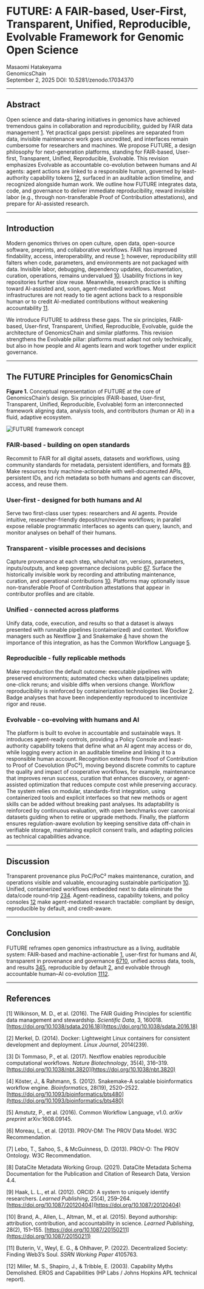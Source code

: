 # FUTURE: A FAIR-based, User-First, Transparent, Unified, Reproducible, Evolvable Framework for Genomic Open Science

Masaomi Hatakeyama  
GenomicsChain  
September 2, 2025
DOI: 10.5281/zenodo.17034370

---

## Abstract

Open science and data-sharing initiatives in genomics have achieved tremendous gains in collaboration and reproducibility, guided by FAIR data management [1](#references). Yet practical gaps persist: pipelines are separated from data, invisible maintenance work goes uncredited, and interfaces remain cumbersome for researchers and machines. We propose FUTURE, a design philosophy for next-generation platforms, standing for FAIR-based, User-first, Transparent, Unified, Reproducible, Evolvable. This revision emphasizes Evolvable as accountable co-evolution between humans and AI agents: agent actions are linked to a responsible human, governed by least-authority capability tokens [12](#references), surfaced in an auditable action timeline, and recognized alongside human work. We outline how FUTURE integrates data, code, and governance to deliver immediate reproducibility, reward invisible labor (e.g., through non-transferable Proof of Contribution attestations), and prepare for AI-assisted research.

---

## Introduction

Modern genomics thrives on open culture, open data, open-source software, preprints, and collaborative workflows. FAIR has improved findability, access, interoperability, and reuse [1](#references); however, reproducibility still falters when code, parameters, and environments are not packaged with data. Invisible labor, debugging, dependency updates, documentation, curation, operations, remains undervalued [10](#references). Usability frictions in key repositories further slow reuse. Meanwhile, research practice is shifting toward AI-assisted and, soon, agent-mediated workflows. Most infrastructures are not ready to tie agent actions back to a responsible human or to credit AI-mediated contributions without weakening accountability [11](#references).

We introduce FUTURE to address these gaps. The six principles, FAIR-based, User-first, Transparent, Unified, Reproducible, Evolvable, guide the architecture of GenomicsChain and similar platforms. This revision strengthens the Evolvable pillar: platforms must adapt not only technically, but also in how people and AI agents learn and work together under explicit governance.

---

## The FUTURE Principles for GenomicsChain

**Figure 1.** Conceptual representation of FUTURE at the core of GenomicsChain’s design. Six principles (FAIR-based, User-first, Transparent, Unified, Reproducible, Evolvable) form an interconnected framework aligning data, analysis tools, and contributors (human or AI) in a fluid, adaptive ecosystem.

![FUTURE framework concept](/images/FUTURE_Fig1.png "Figure 1: FUTURE framework concept")

### FAIR-based - building on open standards

Recommit to FAIR for all digital assets, datasets and workflows, using community standards for metadata, persistent identifiers, and formats [8](#references)[9](#references). Make resources truly machine-actionable with well-documented APIs, persistent IDs, and rich metadata so both humans and agents can discover, access, and reuse them.

### User-first - designed for both humans and AI

Serve two first-class user types: researchers and AI agents. Provide intuitive, researcher-friendly deposit/run/review workflows; in parallel expose reliable programmatic interfaces so agents can query, launch, and monitor analyses on behalf of their humans.

### Transparent - visible processes and decisions

Capture provenance at each step, who/what ran, versions, parameters, inputs/outputs, and keep governance decisions public [6](#references)[7](#references). Surface the historically invisible work by recording and attributing maintenance, curation, and operational contributions [10](#references). Platforms may optionally issue non-transferable Proof of Contribution attestations that appear in contributor profiles and are citable.

### Unified - connected across platforms

Unify data, code, execution, and results so that a dataset is always presented with runnable pipelines (containerized) and context. Workflow managers such as Nextflow [3](#references) and Snakemake [4](#references) have shown the importance of this integration, as has the Common Workflow Language [5](#references).

### Reproducible - fully replicable methods

Make reproduction the default outcome: executable pipelines with preserved environments; automated checks when data/pipelines update; one-click reruns; and visible diffs when versions change. Workflow reproducibility is reinforced by containerization technologies like Docker [2](#references). Badge analyses that have been independently reproduced to incentivize rigor and reuse.

### Evolvable - co-evolving with humans and AI

The platform is built to evolve in accountable and sustainable ways. It introduces agent-ready controls, providing a Policy Console and least-authority capability tokens that define what an AI agent may access or do, while logging every action in an auditable timeline and linking it to a responsible human account. Recognition extends from Proof of Contribution to Proof of Coevolution (PoC²), moving beyond discrete commits to capture the quality and impact of cooperative workflows, for example, maintenance that improves rerun success, curation that enhances discovery, or agent-assisted optimization that reduces compute cost while preserving accuracy. The system relies on modular, standards-first integration, using containerized tools and explicit interfaces so that new methods or agent skills can be added without breaking past analyses. Its adaptability is reinforced by continuous evaluation, with open benchmarks over canonical datasets guiding when to retire or upgrade methods. Finally, the platform ensures regulation-aware evolution by keeping sensitive data off-chain in verifiable storage, maintaining explicit consent trails, and adapting policies as technical capabilities advance.

---

## Discussion

Transparent provenance plus PoC/PoC² makes maintenance, curation, and operations visible and valuable, encouraging sustainable participation [10](#references). Unified, containerized workflows embedded next to data eliminate the data/code round-trip [2](#references)[3](#references)[4](#references). Agent-readiness, capability tokens, and policy consoles [12](#references) make agent-mediated research tractable: compliant by design, reproducible by default, and credit-aware.

---

## Conclusion

FUTURE reframes open genomics infrastructure as a living, auditable system: FAIR-based and machine-actionable [1](#references), user-first for humans and AI, transparent in provenance and governance [6](#references)[7](#references)[10](#references), unified across data, tools, and results [3](#references)[4](#references)[5](#references), reproducible by default [2](#references), and evolvable through accountable human–AI co-evolution [11](#references)[12](#references).

---

## References

[1] Wilkinson, M. D., et al. (2016). The FAIR Guiding Principles for scientific data management and stewardship. *Scientific Data*, 3, 160018. [https://doi.org/10.1038/sdata.2016.18](https://doi.org/10.1038/sdata.2016.18)

[2] Merkel, D. (2014). Docker: Lightweight Linux containers for consistent development and deployment. *Linux Journal*, 2014(239).

[3] Di Tommaso, P., et al. (2017). Nextflow enables reproducible computational workflows. *Nature Biotechnology*, 35(4), 316–319. [https://doi.org/10.1038/nbt.3820](https://doi.org/10.1038/nbt.3820)

[4] Köster, J., & Rahmann, S. (2012). Snakemake-A scalable bioinformatics workflow engine. *Bioinformatics*, 28(19), 2520–2522. [https://doi.org/10.1093/bioinformatics/bts480](https://doi.org/10.1093/bioinformatics/bts480)

[5] Amstutz, P., et al. (2016). Common Workflow Language, v1.0. *arXiv preprint* arXiv:1608.09145.

[6] Moreau, L., et al. (2013). PROV-DM: The PROV Data Model. W3C Recommendation.

[7] Lebo, T., Sahoo, S., & McGuinness, D. (2013). PROV-O: The PROV Ontology. W3C Recommendation.

[8] DataCite Metadata Working Group. (2021). DataCite Metadata Schema Documentation for the Publication and Citation of Research Data, Version 4.4.

[9] Haak, L. L., et al. (2012). ORCID: A system to uniquely identify researchers. *Learned Publishing*, 25(4), 259–264. [https://doi.org/10.1087/20120404](https://doi.org/10.1087/20120404)

[10] Brand, A., Allen, L., Altman, M., et al. (2015). Beyond authorship: attribution, contribution, and accountability in science. *Learned Publishing*, 28(2), 151–155. [https://doi.org/10.1087/20150211](https://doi.org/10.1087/20150211)

[11] Buterin, V., Weyl, E. G., & Ohlhaver, P. (2022). Decentralized Society: Finding Web3’s Soul. *SSRN Working Paper* 4105763.

[12] Miller, M. S., Shapiro, J., & Tribble, E. (2003). Capability Myths Demolished. EROS and Capabilities (HP Labs / Johns Hopkins APL technical report).

